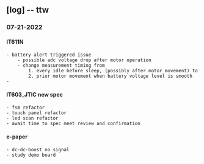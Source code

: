 ## [log] -- ttw

### 07-21-2022
#### IT611N
    - battery alert triggered issue
        - possible adc voltage drop after motor operation
        - change measurement timing from
            1. every idle before sleep, (possibly after motor movement) to
            2. prior motor movement when battery voltage level is smooth
    -

#### IT603_JTIC new spec
    - fsm refactor
    - touch panel refactor
    - led scan refactor
    - await time to spec meet review and confirmation

#### e-paper
    - dc-dc-boost no signal
    - study demo board